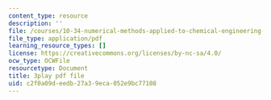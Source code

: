 ```yaml
---
content_type: resource
description: ''
file: /courses/10-34-numerical-methods-applied-to-chemical-engineering-fall-2015/c2f0a09deedb27a39eca052e9bc77108_uOPuBNtv6Fk.pdf
file_type: application/pdf
learning_resource_types: []
license: https://creativecommons.org/licenses/by-nc-sa/4.0/
ocw_type: OCWFile
resourcetype: Document
title: 3play pdf file
uid: c2f0a09d-eedb-27a3-9eca-052e9bc77108
---
```

